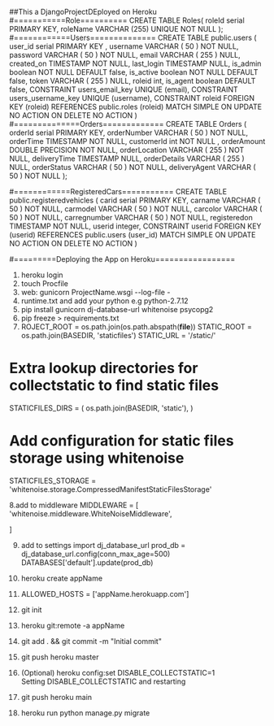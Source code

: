 
##This a DjangoProjectDEployed on Heroku
#===========Role==========
CREATE TABLE Roles(
   roleId serial PRIMARY KEY,
   roleName VARCHAR (255) UNIQUE NOT NULL
);
#============Users==============
CREATE TABLE public.users
(
    user_id serial PRIMARY KEY ,
    username  VARCHAR ( 50 ) NOT NULL,
    password  VARCHAR ( 50 ) NOT NULL,
    email  VARCHAR ( 255 )  NULL,
    created_on  TIMESTAMP  NOT NULL,
    last_login  TIMESTAMP  NULL,
    is_admin boolean NOT NULL DEFAULT false,
    is_active boolean NOT NULL DEFAULT false,
    token VARCHAR ( 255 )  NULL,
    roleid int,
    is_agent boolean DEFAULT false,
    CONSTRAINT users_email_key UNIQUE (email),
    CONSTRAINT users_username_key UNIQUE (username),
    CONSTRAINT roleid FOREIGN KEY (roleid)
        REFERENCES public.roles (roleid) MATCH SIMPLE
        ON UPDATE NO ACTION
        ON DELETE NO ACTION
)
#==============Orders=============
CREATE TABLE Orders (
	orderId serial PRIMARY KEY,
	orderNumber VARCHAR ( 50 ) NOT NULL,
	orderTime TIMESTAMP  NOT NULL,
	customerId int NOT NULL ,
	orderAmount DOUBLE PRECISION  NOT NULL,
	orderLocation VARCHAR ( 255 ) NOT NULL,
	deliveryTime TIMESTAMP NULL,
	orderDetails VARCHAR ( 255 )  NULL,
	orderStatus VARCHAR ( 50 ) NOT NULL,
	deliveryAgent VARCHAR ( 50 ) NOT NULL
);

#============RegisteredCars===========
CREATE TABLE public.registeredvehicles
(
    carid serial PRIMARY KEY,
    carname  VARCHAR ( 50 ) NOT NULL,
    carmodel VARCHAR ( 50 ) NOT NULL,
    carcolor VARCHAR ( 50 ) NOT NULL,
    carregnumber VARCHAR ( 50 ) NOT NULL,
    registeredon TIMESTAMP NOT NULL,
    userid integer,
    CONSTRAINT userid FOREIGN KEY (userid)
        REFERENCES public.users (user_id) MATCH SIMPLE
        ON UPDATE NO ACTION
        ON DELETE NO ACTION
)



#=========Deploying the App on Heroku=================
1. heroku login
2. touch Procfile
3. web: gunicorn ProjectName.wsgi --log-file -
4. runtime.txt and add your python e.g python-2.7.12
5. pip install gunicorn dj-database-url whitenoise psycopg2
6. pip freeze > requirements.txt
7. ROJECT_ROOT   =   os.path.join(os.path.abspath(__file__))
STATIC_ROOT  =   os.path.join(BASEDIR, 'staticfiles')
STATIC_URL = '/static/'

# Extra lookup directories for collectstatic to find static files
STATICFILES_DIRS = (
    os.path.join(BASEDIR, 'static'),
)

#  Add configuration for static files storage using whitenoise
STATICFILES_STORAGE = 'whitenoise.storage.CompressedManifestStaticFilesStorage'

8.add to middleware  MIDDLEWARE = [
    'whitenoise.middleware.WhiteNoiseMiddleware',
  
]
   

9. add to settings import dj_database_url 
prod_db  =  dj_database_url.config(conn_max_age=500)
DATABASES['default'].update(prod_db)
   
10. heroku create appName
11. ALLOWED_HOSTS = ['appName.herokuapp.com']
12. git init
13. heroku git:remote -a appName
14. git add . && git commit -m "Initial commit"
15. git push heroku master
16. (Optional)
heroku config:set     DISABLE_COLLECTSTATIC=1  
Setting DISABLE_COLLECTSTATIC and restarting
    
17. git push heroku main 
18. heroku run python manage.py migrate

